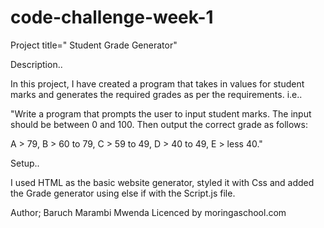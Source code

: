 # code-challenge-week-1
Project title=" Student Grade Generator"

Description..

In this project, I have created a program that takes in values for student marks and generates the required grades as per the requirements. i.e..

"Write a program that prompts the user to input student marks. The input should be between 0 and 100. Then output the correct grade as follows: 

A > 79, B > 60 to 79, C > 59 to 49, D > 40 to 49, E > less 40."

Setup..

 I used HTML as the basic website generator, styled it with Css and added the Grade generator using else if with the Script.js file. 


 Author; Baruch Marambi Mwenda Licenced by moringaschool.com